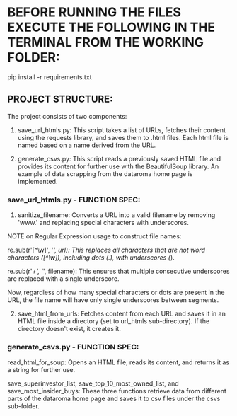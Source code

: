 # BEFORE RUNNING THE FILES EXECUTE THE FOLLOWING IN THE TERMINAL FROM THE WORKING FOLDER:
pip install -r requirements.txt

## PROJECT STRUCTURE:

The project consists of two components:

1. save_url_htmls.py: This script takes a list of URLs, fetches their content using the requests library, and saves them to .html files. Each html file is named based on a name derived from the URL.

2. generate_csvs.py: This script reads a previously saved HTML file and provides its content for further use with the BeautifulSoup library. An example of data scrapping from the dataroma home page is implemented.


### save_url_htmls.py - FUNCTION SPEC:

1. sanitize_filename: Converts a URL into a valid filename by removing 'www.' and replacing special characters with underscores.

NOTE on Regular Expression usage to construct file names: 

re.sub(r'[^\w]', '_', url): This replaces all characters that are not word characters ([^\w]), including dots (.), with underscores (_).

re.sub(r'_+', '_', filename): This ensures that multiple consecutive underscores are replaced with a single underscore.

Now, regardless of how many special characters or dots are present in the URL, the file name will have only single underscores between segments.

2. save_html_from_urls: Fetches content from each URL and saves it in an HTML file inside a directory (set to url_htmls sub-directory). If the directory doesn't exist, it creates it.

### generate_csvs.py - FUNCTION SPEC:

read_html_for_soup: Opens an HTML file, reads its content, and returns it as a string for further use.

save_superinvestor_list, save_top_10_most_owned_list, and save_most_insider_buys: These three functions retrieve data from different parts of the dataroma home page and saves it to csv files under the csvs sub-folder.


